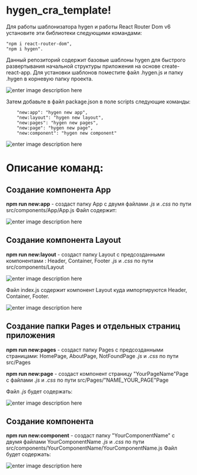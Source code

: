 # hygen_cra_template!
Для работы шаблонизатора hygen и работы React Router Dom v6 установите эти библиотеки следующими командами:

    "npm i react-router-dom",
    "npm i hygen".
    
Данный репозиторий содержит базовые шаблоны hygen для быстрого развертывания начальной структуры приложения на основе create-react-app.
Для установки шаблонов поместите файл .hygen.js и папку .hygen в корневую папку проекта.

![enter image description here](https://sun9-56.userapi.com/impf/-w7dYlWygBGRzU1izc_TAPr1dbjLmLsLTc3OcQ/2s04nGIePtI.jpg?size=201x226&quality=96&sign=8c2e27e5b2842a7be87ce7b5bebc9811&type=album)

Затем добавьте в файл package.json в поле scripts следующие команды:

		"new:app": "hygen new app",
		"new:layout": "hygen new layout",
		"new:pages": "hygen new pages",
		"new:page": "hygen new page",
		"new:component": "hygen new component"
    
![enter image description here](https://sun9-2.userapi.com/impf/Pm6oVlIAfd1j7Es3b3-OJnxm-ddQhS7OTkAZLA/2D8pGY-8Oug.jpg?size=1020x730&quality=96&sign=173051ed98838043409c21159b943685&type=album)

# Описание команд:

## Создание компонента App

**npm run new:app**  - создаст папку App с двумя файлами *.js* и *.css* по пути src/components/App/App.js
Файл содержит:

![enter image description here](https://sun9-17.userapi.com/impf/Ue9doVKQd6w8Atjs7zkXCYOvFkKrz9XkbaegTw/MiVa5Whp2J4.jpg?size=1448x1208&quality=96&sign=bd07bd1d8ff596798a0de87a6c998df2&type=album)

## Создание компонента Layout

**npm run new:layout**  - создаст папку Layout с предсозданными компонентами : Header, Container, Footer *.js* и *.css* по пути src/components/Layout

![enter image description here](https://sun9-63.userapi.com/impf/4yzyj1749R7VzqDF0-mBgY1HGllc87c76YVJIA/oLjkmugfgXI.jpg?size=198x201&quality=96&sign=3576035c00ec074f703f82381d92ca0a&type=album)

Файл index.js содержит компонент Layout куда импортируются Header, Container, Footer.

![enter image description here](https://sun9-27.userapi.com/impf/NEJQKj0ZB_w9TYrXoTVkKcUMQUTi-6nJBLAzjg/1AGlXgeIqoM.jpg?size=1416x1048&quality=96&sign=aa75c35ef427a4a1b2977ee1d444f434&type=album)

## Создание папки Pages и отдельных страниц приложения

**npm run new:pages**  - создаст папку Pages с предсозданными страницами: HomePage, AboutPage, NotFoundPage *.js* и *.css* по пути src/Pages

**npm run new:page**  - создаст компонент страницу "YourPageName"Page с файлами *.js* и *.css* по пути src/Pages/"NAME_YOUR_PAGE"Page

Файл *.js* будет содержать:

![enter image description here](https://sun9-52.userapi.com/impf/1WzAUDEnu8JmhQRv46DMwNYjE7GXP2Ftus1PWQ/OeEJuTDb3Bo.jpg?size=1482x1088&quality=96&sign=113a1b7891fcc0a85101ce0d03ddb6cc&type=album)

## Создание компонента

**npm run new:component**   - создаст папку "YourComponentName" с двумя файлами YourComponentName *.js* и *.css* по пути src/components/YourComponentName/YourComponentName.js
Файл будет содержать:

![enter image description here](https://sun9-17.userapi.com/impf/by8YN0UYfXGAd4IVaAFkWRBCBvQR2PhMT8DHgw/bF_yQ6DUsc0.jpg?size=1070x610&quality=96&sign=3d3160e76ccc50f6f43327fc9dfcbea7&type=album)
